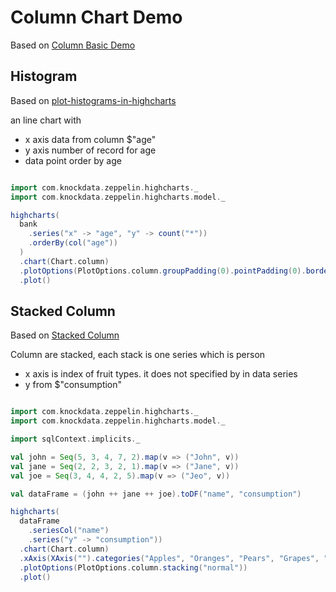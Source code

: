 # Column Chart Demo

Based on [Column Basic Demo](http://www.highcharts.com/demo/column-basic)

## Histogram

Based on [plot-histograms-in-highcharts](http://stackoverflow.com/questions/18042165/plot-histograms-in-highcharts)

an line chart with

* x axis data from column $"age"
* y axis number of record for age
* data point order by age


```scala

import com.knockdata.zeppelin.highcharts._
import com.knockdata.zeppelin.highcharts.model._

highcharts(
  bank
    .series("x" -> "age", "y" -> count("*"))
    .orderBy(col("age"))
  )
  .chart(Chart.column)
  .plotOptions(PlotOptions.column.groupPadding(0).pointPadding(0).borderWidth(0))
  .plot()
```

## Stacked Column

Based on [Stacked Column](http://www.highcharts.com/demo/column-stacked)

Column are stacked, each stack is one series which is person

* x axis is index of fruit types. it does not specified by in data series
* y from $"consumption"


```scala

import com.knockdata.zeppelin.highcharts._
import com.knockdata.zeppelin.highcharts.model._

import sqlContext.implicits._

val john = Seq(5, 3, 4, 7, 2).map(v => ("John", v))
val jane = Seq(2, 2, 3, 2, 1).map(v => ("Jane", v))
val joe = Seq(3, 4, 4, 2, 5).map(v => ("Jeo", v))

val dataFrame = (john ++ jane ++ joe).toDF("name", "consumption")

highcharts(
  dataFrame
    .seriesCol("name")
    .series("y" -> "consumption"))
  .chart(Chart.column)
  .xAxis(XAxis("").categories("Apples", "Oranges", "Pears", "Grapes", "Bananas"))
  .plotOptions(PlotOptions.column.stacking("normal"))
  .plot()
```
